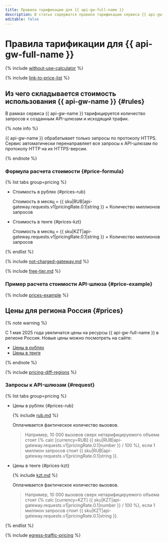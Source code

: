 ```yaml
---
title: Правила тарификации для {{ api-gw-full-name }}
description: В статье содержатся правила тарификации сервиса {{ api-gw-name }}.
editable: false
---
```


# Правила тарификации для {{ api-gw-full-name }}



{% include [without-use-calculator](../_includes/pricing/without-use-calculator.md) %}

{% include [link-to-price-list](../_includes/pricing/link-to-price-list.md) %}

## Из чего складывается стоимость использования {{ api-gw-name }} {#rules}

В рамках сервиса {{ api-gw-name }} тарифицируется количество запросов к созданным API-шлюзам и исходящий трафик. 

{% note info %}

{{ api-gw-name }} обрабатывает только запросы по протоколу HTTPS. Сервис автоматически перенаправляет все запросы к API-шлюзам по протоколу HTTP на их HTTPS-версии. 

{% endnote %}

### Формула расчета стоимости {#price-formula}


{% list tabs group=pricing %}

- Стоимость в рублях {#prices-rub}

  Стоимость в месяц = {{ sku|RUB|api-gateway.requests.v1|pricingRate.0.1|string }} × Количество миллионов запросов

- Стоимость в тенге {#prices-kzt}

  Стоимость в месяц = {{ sku|KZT|api-gateway.requests.v1|pricingRate.0.1|string }} × Количество миллионов запросов

{% endlist %}



{% include [not-charged-gateway.md](../_includes/pricing/price-formula/not-charged-gateway.md) %}

{% include [free-tier.md](../_includes/pricing/price-formula/free-tier.md) %}

### Пример расчета стоимости API-шлюза {#price-example}

{% include [prices-example](../_includes/api-gateway/prices-example.md) %}

## Цены для региона Россия {#prices}


{% note warning %}

С 1 мая 2025 года увеличатся цены на ресурсы {{ api-gw-full-name }} в регионе Россия. Новые цены можно посмотреть на сайте:

* [Цены в рублях](https://yandex.cloud/ru/price-list?installationCode=ru&currency=RUB&services=dn25mc2lq81eqg1ohe4i)
* [Цены в тенге](https://yandex.cloud/ru/price-list?installationCode=ru&currency=KZT&services=dn25mc2lq81eqg1ohe4i)

{% endnote %}



{% include [pricing-diff-regions](../_includes/pricing-diff-regions.md) %}

### Запросы к API-шлюзам {#request}


{% list tabs group=pricing %}

- Цены в рублях {#prices-rub}

  {% include [rub.md](../_pricing/api-gateway/rub.md) %}
  
  Оплачивается фактическое количество вызовов.

  > Например, 10 000 вызовов сверх нетарифицируемого объема стоят {% calc [currency=RUB] {{ sku|RUB|api-gateway.requests.v1|pricingRate.0.1|number }} / 100 %}, если 1 миллион запросов стоит {{ sku|RUB|api-gateway.requests.v1|pricingRate.0.1|string }}.

- Цены в тенге {#prices-kzt}

  {% include [kzt.md](../_pricing/api-gateway/kzt.md) %}
  
  Оплачивается фактическое количество вызовов.

  > Например, 10 000 вызовов сверх нетарифицируемого объема стоят {% calc [currency=KZT] {{ sku|KZT|api-gateway.requests.v1|pricingRate.0.1|number }} / 100 %}, если 1 миллион запросов стоит {{ sku|KZT|api-gateway.requests.v1|pricingRate.0.1|string }}.

{% endlist %}



{% include [egress-traffic-pricing](../_includes/egress-traffic-pricing.md) %}
